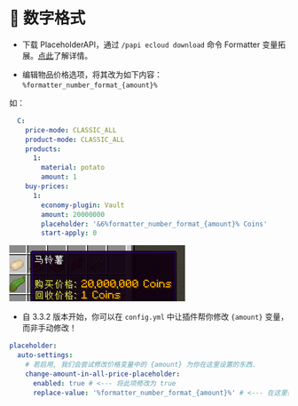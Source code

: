 # 🔢 数字格式

* 下载 PlaceholderAPI，通过 `/papi ecloud download` 命令 Formatter 变量拓展。[点此](/PlaceholderAPI/user-guides.placeholder-list.md#formatter)了解详情。

* 编辑物品价格选项，将其改为如下内容：
    `%formatter_number_format_{amount}%`

如：

``` YAML
  C:
    price-mode: CLASSIC_ALL
    product-mode: CLASSIC_ALL
    products:
      1:
        material: potato
        amount: 1
    buy-prices:
      1:
        economy-plugin: Vault
        amount: 20000000
        placeholder: '&6%formatter_number_format_{amount}% Coins'
        start-apply: 0  
```

![](images/image11.png)

* 自 3.3.2 版本开始，你可以在 `config.yml` 中让插件帮你修改 `{amount}` 变量，而非手动修改！

``` YAML
placeholder:
  auto-settings:
    # 若启用, 我们会尝试修改价格变量中的 {amount} 为你在这里设置的东西.
    change-amount-in-all-price-placeholder:
      enabled: true # <--- 将此项修改为 true
      replace-value: '%formatter_number_format_{amount}%' # <--- 在这里修改成一样的
```